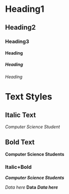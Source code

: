 # Heading1
## Heading2
### Heading3
#### Heading
##### Heading
###### Heading

# Text Styles
## Italic Text
*Computer Science Student*

##  Bold Text
**Computer Science Students**

### Italic+Bold
***Computer Science Students***



*Data here*
**Data**
***Data here***

